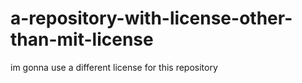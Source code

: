 # a-repository-with-license-other-than-mit-license
im gonna use a different license for this repository
